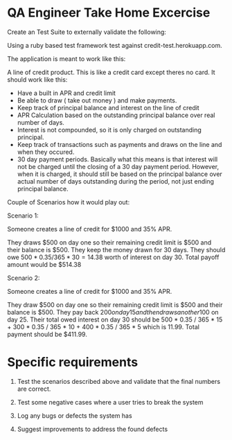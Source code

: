 # QA Engineer Take Home Excercise

Create an Test Suite to externally validate the following:

Using a ruby based test framework test against credit-test.herokuapp.com.

The application is meant to work like this:

A line of credit product.  This is like a credit card except theres no card.
It should work like this:

  - Have a built in APR and credit limit
  - Be able to draw ( take out money ) and make payments.
  - Keep track of principal balance and interest on the line of credit
  - APR Calculation based on the outstanding principal balance over real number of days.
  - Interest is not compounded, so it is only charged on outstanding principal.
  - Keep track of transactions such as payments and draws on the line and when
    they occured.
  - 30 day payment periods.  Basically what this means is that interest will not be
    charged until the closing of a 30 day payment period.  However, when it is charged,
    it should still be based on the principal balance over actual number of days outstanding
    during the period, not just ending principal balance.

Couple of Scenarios how it would play out:

Scenario 1:

Someone creates a line of credit for $1000 and 35% APR.

They draws $500 on day one so their remaining credit limit is $500 and their balance is $500.
They keep the money drawn for 30 days.  They should owe $500 * 0.35 / 365 * 30 = 14.38$ worth
of interest on day 30.  Total payoff amount would be $514.38

Scenario 2:

Someone creates a line of credit for $1000 and 35% APR.

They draw $500 on day one so their remaining credit limit is $500 and their balance is $500.
They pay back $200 on day 15 and then draws another 100$ on day 25.  Their total owed interest on
day 30 should be 500 * 0.35 / 365 * 15 + 300 * 0.35 / 365 * 10 + 400 * 0.35 / 365 * 5  which is
11.99.  Total payment should be $411.99.



# Specific requirements

1. Test the scenarios described above and validate that the final numbers are correct.

1. Test some negative cases where a user tries to break the system

1. Log any bugs or defects the system has

1. Suggest improvements to address the found defects




